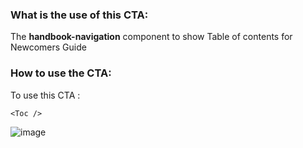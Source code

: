 ### What is the use of this CTA:
The **handbook-navigation** component to show Table of contents for Newcomers Guide
### How to use the CTA:
To use this CTA :

```
<Toc />
```

![image](https://github.com/khulnasoft/docs/assets/74408634/d9d846c6-f177-4b05-be83-23d7211b1e06)